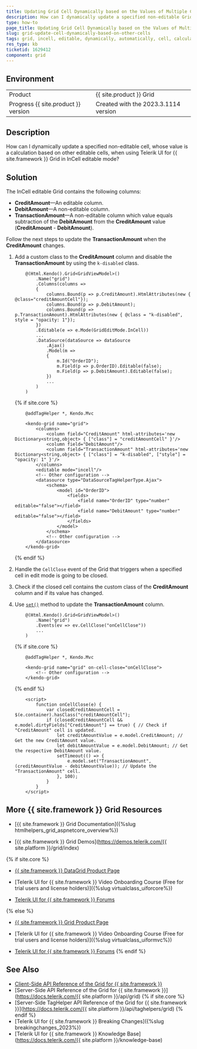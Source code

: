 ```yaml
---
title: Updating Grid Cell Dynamically based on the Values of Multiple Cells
description: How can I dynamically update a specified non-editable Grid cell, whose value is a calculation based on other Grid editable cells?
type: how-to
page_title: Updating Grid Cell Dynamically based on the Values of Multiple Cells
slug: grid-update-cell-dynamically-based-on-other-cells
tags: grid, incell, editable, dynamically, automatically, cell, calculation, telerik, core, mvc
res_type: kb
ticketid: 1629412
component: grid
---
```


## Environment

<table>
 <tr>
  <td>Product</td>
  <td>{{ site.product }} Grid</td>
 </tr>
 <tr>
  <td>Progress {{ site.product }} version</td>
  <td>Created with the 2023.3.1114 version</td>
 </tr>
</table>

## Description

How can I dynamically update a specified non-editable cell, whose value is a calculation based on other editable cells, when using Telerik UI for {{ site.framework }} Grid in InCell editable mode?

## Solution

The InCell editable Grid contains the following columns:

* <b>CreditAmount</b>&mdash;An editable column.
* <b>DebitAmount</b>&mdash;A non-editable column.
* <b>TransactionAmount</b>&mdash;A non-editable column which value equals subtraction of the <b>DebitAmount</b> from the <b>CreditAmount</b> value (<b>CreditAmount</b> - <b>DebitAmount</b>).

Follow the next steps to update the <b>TransactionAmount</b> when the <b>CreditAmount</b> changes.

1. Add a custom class to the <b>CreditAmount</b> column and disable the <b>TransactionAmount</b> by using the `k-disabled` class.

    ```HtmlHelper
        @(Html.Kendo().Grid<GridViewModel>()
            .Name("grid")
            .Columns(columns =>
            {
                columns.Bound(p => p.CreditAmount).HtmlAttributes(new { @class="creditAmountCell"});
                columns.Bound(p => p.DebitAmount);
                columns.Bound(p => p.TransactionAmount).HtmlAttributes(new { @class = "k-disabled", style = "opacity: 1"});                         
            })
            .Editable(e => e.Mode(GridEditMode.InCell))
            ...
            .DataSource(dataSource => dataSource
                .Ajax()
                .Model(m => 
                {
                    m.Id("OrderID");
                    m.Field(p => p.OrderID).Editable(false);
                    m.Field(p => p.DebitAmount).Editable(false);
                })
                ...
            )
        )
    ```
    {% if site.core %}
    ```TagHelper
        @addTagHelper *, Kendo.Mvc

        <kendo-grid name="grid">
            <columns>
                <column field="CreditAmount" html-attributes='new Dictionary<string,object> { ["class"] = "creditAmountCell" }'/>
                <column field="DebitAmount"/>
                <column field="TransactionAmount" html-attributes='new Dictionary<string,object> { ["class"] = "k-disabled", ["style"] = "opacity: 1" }'/>
            </columns>
            <editable mode="incell"/>
            <!-- Other configuration -->
            <datasource type="DataSourceTagHelperType.Ajax">
                <schema>
                    <model id="OrderID">
                        <fields>
                            <field name="OrderID" type="number" editable="false"></field>
                            <field name="DebitAmount" type="number" editable="false"></field>
                        </fields>
                    </model>
                </schema>
                <!-- Other configuration -->
            </datasource>
        </kendo-grid>
    ```
    {% endif %}

1. Handle the `CellClose` event of the Grid that triggers when a specified cell in edit mode is going to be closed.
1. Check if the closed cell contains the custom class of the <b>CreditAmount</b> column and if its value has changed.
1. Use [`set()`](https://docs.telerik.com/kendo-ui/api/javascript/data/observableobject/methods/set) method to update the <b>TransactionAmount</b> column.

    ```HtmlHelper
        @(Html.Kendo().Grid<GridViewModel>()
            .Name("grid")
            .Events(ev => ev.CellClose("onCellClose"))
            ...
        )
    ```
    {% if site.core %}
    ```TagHelper
        @addTagHelper *, Kendo.Mvc

        <kendo-grid name="grid" on-cell-close="onCellClose">
            <!-- Other configuration -->
        </kendo-grid>
    ```
    {% endif %}
    ```JS script
        <script>
            function onCellClose(e) {
                var closedCreditAmountCell = $(e.container).hasClass("creditAmountCell");
                if (closedCreditAmountCell && e.model.dirtyFields["CreditAmount"] == true) { // Check if "CreditAmount" cell is updated.
                    let creditAmountValue = e.model.CreditAmount; // Get the new CreditAmount value.
                    let debitAmountValue = e.model.DebitAmount; // Get the respective DebitAmount value.
                    setTimeout(() => {
                        e.model.set("TransactionAmount", (creditAmountValue - debitAmountValue)); // Update the "TransactionAmount" cell.
                    }, 100);
                }
            }
        </script>
    ```

## More {{ site.framework }} Grid Resources

* [{{ site.framework }} Grid Documentation]({%slug htmlhelpers_grid_aspnetcore_overview%})

* [{{ site.framework }} Grid Demos](https://demos.telerik.com/{{ site.platform }}/grid/index)

{% if site.core %}
* [{{ site.framework }} DataGrid Product Page](https://www.telerik.com/aspnet-core-ui/grid)

* [Telerik UI for {{ site.framework }} Video Onboarding Course (Free for trial users and license holders)]({%slug virtualclass_uiforcore%})

* [Telerik UI for {{ site.framework }} Forums](https://www.telerik.com/forums/aspnet-core-ui)

{% else %}
* [{{ site.framework }} Grid Product Page](https://www.telerik.com/aspnet-mvc/grid)

* [Telerik UI for {{ site.framework }} Video Onboarding Course (Free for trial users and license holders)]({%slug virtualclass_uiformvc%})

* [Telerik UI for {{ site.framework }} Forums](https://www.telerik.com/forums/aspnet-mvc)
{% endif %}

## See Also

* [Client-Side API Reference of the Grid for {{ site.framework }}](https://docs.telerik.com/kendo-ui/api/javascript/ui/grid)
* [Server-Side API Reference of the Grid for {{ site.framework }}](https://docs.telerik.com/{{ site.platform }}/api/grid)
{% if site.core %}
* [Server-Side TagHelper API Reference of the Grid for {{ site.framework }}](https://docs.telerik.com/{{ site.platform }}/api/taghelpers/grid)
{% endif %}
* [Telerik UI for {{ site.framework }} Breaking Changes]({%slug breakingchanges_2023%})
* [Telerik UI for {{ site.framework }} Knowledge Base](https://docs.telerik.com/{{ site.platform }}/knowledge-base)

